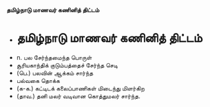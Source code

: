 **தமிழ்நாடு மாணவர் கணினித் திட்டம்**
- # தமிழ்நாடு மாணவர் கணினித் திட்டம்
- n. பல சேர்ந்தமைந்த பொருள்
- சூரியகாந்திக் குடும்பத்தைச் சேர்ந்த செடி
- (பெ.) பலவின் ஆக்கம் சார்ந்த
- பல்வகை தொக்க
- (க-க.) கட்டிடக் கலைப்பாணிகள் மிடைந்து மிளர்கிற
- (தாவ.) தனி மலர் வடிவான கொத்துமலர் சார்ந்த.

